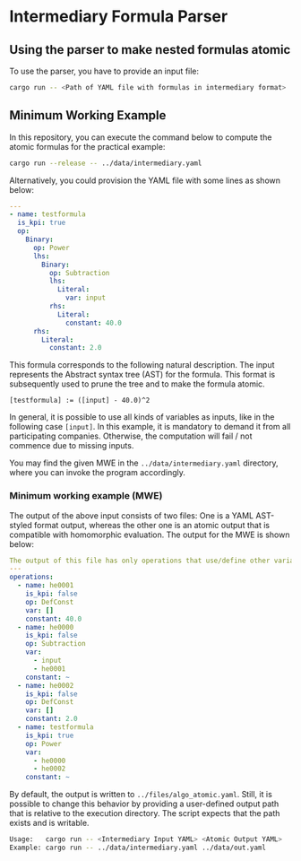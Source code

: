 # Intermediary Formula Parser


## Using the parser to make nested formulas atomic

To use the parser, you have to provide an input file:

```bash
cargo run -- <Path of YAML file with formulas in intermediary format>
```

## Minimum Working Example

In this repository, you can execute the command below to compute the atomic formulas for the practical example:

```bash
cargo run --release -- ../data/intermediary.yaml
```

Alternatively, you could provision the YAML file with some lines as shown below:

```yaml
---
- name: testformula
  is_kpi: true
  op:
    Binary:
      op: Power
      lhs:
        Binary:
          op: Subtraction
          lhs:
            Literal:
              var: input
          rhs:
            Literal:
              constant: 40.0
      rhs:
        Literal:
          constant: 2.0
```

This formula corresponds to the following natural description. 
The input represents the Abstract syntax tree (AST) for the formula. 
This format is subsequently used to prune the tree and to make the formula atomic.

```
[testformula] := ([input] - 40.0)^2 
```

In general, it is possible to use all kinds of variables as inputs, like in the following case `[input]`.
In this example, it is mandatory to demand it from all participating companies.
Otherwise, the computation will fail / not commence due to missing inputs. 

You may find the given MWE in the `../data/intermediary.yaml` directory, where you can invoke the program accordingly.


### Minimum working example (MWE)

The output of the above input consists of two files: One is a YAML AST-styled format output, whereas the other one is an atomic output that is compatible with homomorphic evaluation. The output for the MWE is shown below:

```YAML
The output of this file has only operations that use/define other variables or constants. For this purpose, helper variables are introduced to allow a straightforward computation.
---
operations:
  - name: he0001
    is_kpi: false
    op: DefConst
    var: []
    constant: 40.0
  - name: he0000
    is_kpi: false
    op: Subtraction
    var:
      - input
      - he0001
    constant: ~
  - name: he0002
    is_kpi: false
    op: DefConst
    var: []
    constant: 2.0
  - name: testformula
    is_kpi: true
    op: Power
    var:
      - he0000
      - he0002
    constant: ~
```

By default, the output is written to `../files/algo_atomic.yaml`.
Still, it is possible to change this behavior by providing a user-defined output path that is relative to the execution directory.
The script expects that the path exists and is writable.

```bash
Usage:   cargo run -- <Intermediary Input YAML> <Atomic Output YAML>
Example: cargo run -- ../data/intermediary.yaml ../data/out.yaml
```
